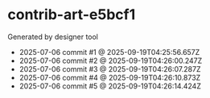 # contrib-art-e5bcf1
Generated by designer tool
- 2025-07-06 commit #1 @ 2025-09-19T04:25:56.657Z
- 2025-07-06 commit #2 @ 2025-09-19T04:26:00.247Z
- 2025-07-06 commit #3 @ 2025-09-19T04:26:07.287Z
- 2025-07-06 commit #4 @ 2025-09-19T04:26:10.873Z
- 2025-07-06 commit #5 @ 2025-09-19T04:26:14.424Z
